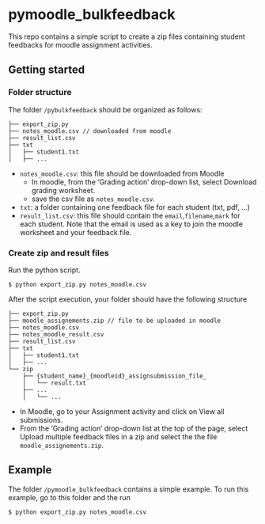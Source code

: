 # pymoodle_bulkfeedback

This repo contains a simple script to create a zip files containing student feedbacks for moodle assignment activities.

## Getting started

### Folder structure 

The folder `/pybulkfeedback` should be organized as follows:

```
├── export_zip.py
├── notes_moodle.csv // downloaded from moodle
├── result_list.csv
├── txt
│   ├── student1.txt
│   ├── ...
```

* `notes_moodle.csv`: this file should be downloaded from Moodle
    * In moodle, from the ‘Grading action’ drop-down list, select Download grading worksheet.
    * save the csv file as `notes_moodle.csv`.
* `txt`: a folder containing one feedback file for each student (txt, pdf, ...)
* `result_list.csv`: this file should contain the `email`,`filename`,`mark` for each student. Note that the email is used as a key to join the moodle worksheet and your feedback file.

### Create zip and result files

Run the python script.

```
$ python export_zip.py notes_moodle.csv
```

After the script execution, your folder should have the following structure

```
├── export_zip.py
├── moodle_assignements.zip // file to be uploaded in moodle
├── notes_moodle.csv
├── notes_moodle_result.csv
├── result_list.csv
├── txt
│   ├── student1.txt
│   ├── ...
└── zip
    ├── {student_name}_{moodleid}_assignsubmission_file_
    │   └── result.txt
    ├── ...
    │   └── ...
```

* In Moodle, go to your Assignment activity and click on View all submissions.
* From the ‘Grading action’ drop-down list at the top of the page, select Upload multiple feedback files in a zip and select the the file `moodle_assignements.zip`.

## Example

The folder `/pymoodle_bulkfeedback` contains a simple example. To run this example, go to this folder and the run 

```
$ python export_zip.py notes_moodle.csv
```